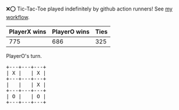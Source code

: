:x::o: Tic-Tac-Toe played indefinitely by github action runners! See [my workflow](.github/workflows/play.yaml).

|PlayerX wins|PlayerO wins|Ties|
|-|-|-|
|775|686|325|

PlayerO's turn.

<pre>
+---+---+---+
| X |   | X |
+---+---+---+
|   |   | X |
+---+---+---+
| O |   | O |
+---+---+---+
</pre>